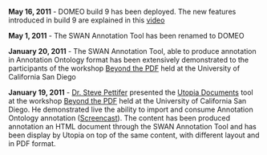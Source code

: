**May 16, 2011** - DOMEO build 9 has been deployed. The new features introduced in build 9 are explained in this [video](http://vimeo.com/23813219)

**May 1, 2011** - The SWAN Annotation Tool has been renamed to DOMEO

**January 20, 2011** - The SWAN Annotation Tool, able to produce annotation in Annotation Ontology format has been extensively demonstrated to the participants of the workshop [Beyond the PDF](https://sites.google.com/site/beyondthepdf/) held at the University of California San Diego

**January 19, 2011** - [Dr. Steve Pettifer](http://aig.cs.man.ac.uk/people/srp/) presented the [Utopia Documents](http://getutopia.com/documents/) tool at the workshop [Beyond the PDF](https://sites.google.com/site/beyondthepdf/) held at the University of California San Diego. He demonstrated live the ability to import and consume Annotation Ontology annotation  ([Screencast](http://www.scivee.tv/node/26720)). The content has been produced annotation an HTML document through the SWAN Annotation Tool and has been display by Utopia on top of the same content, with different layout and in PDF format.